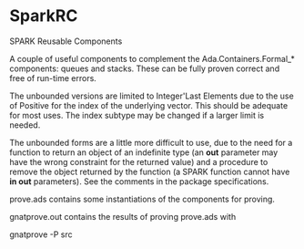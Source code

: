 # SparkRC
SPARK Reusable Components

A couple of useful components to complement the Ada.Containers.Formal_* components: queues and stacks. These can be fully proven correct and free of run-time errors.

The unbounded versions are limited to Integer'Last Elements due to the use of Positive for the index of the underlying vector. This should be adequate for most uses. The index subtype may be changed if a larger limit is needed.

The unbounded forms are a little more difficult to use, due to the need for a function to return an object of an indefinite type (an **out** parameter may have the wrong constraint for the returned value) and a procedure to remove the object returned by the function (a SPARK function cannot have **in out** parameters). See the comments in the package specifications.

prove.ads contains some instantiations of the components for proving.

gnatprove.out contains the results of proving prove.ads with

gnatprove -P src

